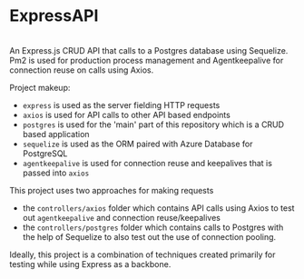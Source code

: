 # ExpressAPI

<br>
An Express.js CRUD API that calls to a Postgres database using Sequelize. Pm2 is used for production process management and Agentkeepalive for connection reuse on calls using Axios.

Project makeup:
- `express` is used as the server fielding HTTP requests
- `axios` is used for API calls to other API based endpoints
- `postgres` is used for the 'main' part of this repository which is a CRUD based application
- `sequelize` is used as the ORM paired with Azure Database for PostgreSQL
- `agentkeepalive` is used for connection reuse and keepalives that is passed into `axios`

This project uses two approaches for making requests
- the `controllers/axios` folder which contains API calls using Axios to test out `agentkeepalive` and connection reuse/keepalives
- the `controllers/postgres` folder which contains calls to Postgres with the help of Sequelize to also test out the use of connection pooling.

Ideally, this project is a combination of techniques created primarily for testing while using Express as a backbone.
